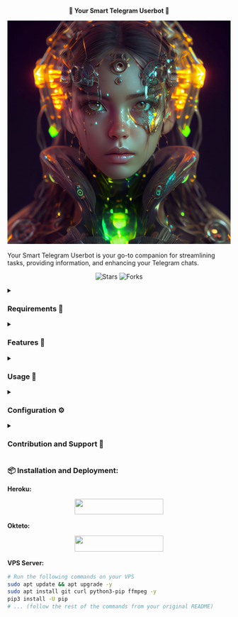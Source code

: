 <p align="center">
    <br><b>🤖 Your Smart Telegram Userbot 🤖</b><br>
</p>
<p align="center"><a href="https://t.me/YourUserbotChat"><img src="./banner.png"></a></p>

Your Smart Telegram Userbot is your go-to companion for streamlining tasks, providing information, and enhancing your Telegram chats.

<p align="center">
    <img src="https://img.shields.io/github/stars/YourGitHubUsername/YourUserbotRepo?style=for-the-badge" alt="Stars">
    <img src="https://img.shields.io/github/forks/YourGitHubUsername/YourUserbotRepo?style=for-the-badge" alt="Forks">
    <!-- Add more badges if needed -->
</p>

<details>
<summary><h3> Requirements 📝</h3></summary>

- Python 3.7 or higher
- FFmpeg
- NodeJS [nodesource.com](https://nodesource.com/)
- [PyTgCalls](https://github.com/pytgcalls/pytgcalls)
</details>

<details>
<summary><h3> Features 🌟</h3></summary>

- **Reminders:** Set up reminders for important tasks and events.
- **Weather Updates:** Stay weather-ready with real-time forecasts.
- **Language Translation:** Bridge language gaps effortlessly.
- **Scheduled Messages:** Automate timely message delivery.
- **News Alerts:** Stay updated with the latest headlines.
- **Note Taking:** Keep important notes within reach.
- **Automated Replies:** Respond smartly to common queries.
</details>

<details>
<summary><h3> Usage 🚀</h3></summary> 

- Engage the userbot using commands in your Telegram chats.
- Explore `userbot_commands.py` and `userbot_services.py` for command handling and service implementations.
- Discover feature modules in the `bot_All_features` folder.
</details>

<details>
<summary><h3> Configuration ⚙️</h3></summary> 

- Set up your API credentials in the `.env` file.
- Customize your userbot's settings in the `config.py` file.
</details>

<details>
<summary><h3> Contribution and Support 🙌</h3></summary> 

Contributions are welcomed! Open issues for suggestions, bug reports, or enhancements. Join the [Telegram support group](https://t.me/YourUserbotSupport) for assistance and discussions.
</details>

### 📦 Installation and Deployment:

**Heroku:**
<p align="center"><a href="https://heroku.com/deploy?template=https://github.com/YourGitHubUsername/YourUserbotRepo"> <img src="https://img.shields.io/badge/Deploy%20To%20Heroku-black?style=for-the-badge&logo=heroku" width="200" height="35.45"/></a></p>

**Okteto:**
<p align="center"><a href="https://cloud.okteto.com/deploy?repository=https://github.com/YourGitHubUsername/YourUserbotRepo"><img src="https://img.shields.io/badge/Deploy%20To%20Okteto-informational?style=for-the-badge&logo=Okteto" width="200" height="35.45"/></a></p>

**VPS Server:**
```sh
# Run the following commands on your VPS
sudo apt update && apt upgrade -y
sudo apt install git curl python3-pip ffmpeg -y
pip3 install -U pip
# ... (follow the rest of the commands from your original README)
